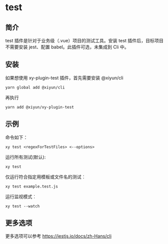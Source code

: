 # test

## 简介
test 插件是针对于业务级（.vue）项目的测试工具。安装 test 插件后，目标项目不需要安装 jest、配置 babel。此插件可选，未集成到 Cli 中。

## 安装
如果想使用 xy-plugin-test 插件，首先需要安装 @xiyun/cli

```shell
yarn global add @xiyun/cli
```
再执行
```shell
yarn add @xiyun/xy-plugin-test
```

## 示例
命令如下：
```shell
xy test <regexForTestFiles> <--options>
```
运行所有测试(默认):
```shell
xy test
```
仅运行符合指定用模板或文件名的测试︰
```shell
xy test example.test.js
```
运行监视模式︰
```shell
xy test --watch
```

## 更多选项

更多选项可以参考 <a href="https://jestjs.io/docs/zh-Hans/cli" target="_blank">https://jestjs.io/docs/zh-Hans/cli</a>
